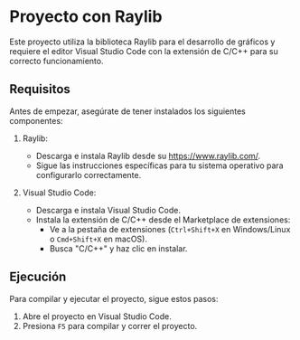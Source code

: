 # Proyecto con Raylib

Este proyecto utiliza la biblioteca Raylib para el desarrollo de gráficos y requiere el editor Visual Studio Code 
con la extensión de C/C++ para su correcto funcionamiento.

## Requisitos

Antes de empezar, asegúrate de tener instalados los siguientes componentes:

1. Raylib:
   - Descarga e instala Raylib desde su https://www.raylib.com/.
   - Sigue las instrucciones específicas para tu sistema operativo para configurarlo correctamente.

2. Visual Studio Code:
   - Descarga e instala Visual Studio Code.
   - Instala la extensión de C/C++ desde el Marketplace de extensiones:
     - Ve a la pestaña de extensiones (`Ctrl+Shift+X` en Windows/Linux o `Cmd+Shift+X` en macOS).
     - Busca "C/C++" y haz clic en instalar.

## Ejecución

Para compilar y ejecutar el proyecto, sigue estos pasos:

1. Abre el proyecto en Visual Studio Code.
2. Presiona `F5` para compilar y correr el proyecto.